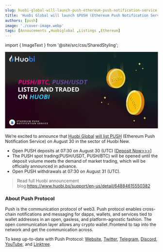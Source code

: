 ```yaml
---
slug: huobi-global-will-launch-push-ethereum-push-notification-service
title: 'Huobi Global will launch $PUSH (Ethereum Push Notification Service)'
authors: [push]
image: './cover-image.webp'
tags: [Annoucements ,Huobiglobal ,Listings ,Ethereum]
---
```

import { ImageText } from '@site/src/css/SharedStyling';

![Cover Image of Huobi Global will launch $PUSH (Ethereum Push Notification Service)](./cover-image.webp)

We’re excited to announce that [Huobi Global](https://medium.com/u/65d3e2271234?source=post_page-----b2369e4b939d--------------------------------) [will list PUSH](https://twitter.com/HuobiGlobal/status/1432216764557901826) (Ethereum Push Notification Service) on August 30 in the sector of Huobi New.

<!--truncate-->

- Open PUSH deposits at 07:30 on August 30 (UTC) [[Deposit Now>>>](https://www.huobi.com/en-us/finance-beta/deposit/push/)]
- The PUSH spot trading(PUSH/USDT, PUSH/BTC) will be opened until the deposit volume meets the demand of market trading, which will be officially announced in advance.
- Open PUSH withdrawals at 07:30 on August 31 (UTC).

<blockquote>Read full Huobi announcement blog:<a href='https://www.huobi.bs/support/en-us/detail/64884615550382'>https://www.huobi.bs/support/en-us/detail/64884615550382</a></blockquote>

### About Push Protocol

Push is the communication protocol of web3. Push protocol enables cross-chain notifications and messaging for dapps, wallets, and services tied to wallet addresses in an open, gasless, and platform-agnostic fashion. The open communication layer allows any crypto wallet /frontend to tap into the network and get the communication across.

To keep up-to-date with Push Protocol: [Website](https://push.org/), [Twitter](https://twitter.com/pushprotocol), [Telegram](https://t.me/epnsproject), [Discord](https://discord.gg/pushprotocol), [YouTube](https://www.youtube.com/c/EthereumPushNotificationService), and [Linktree](https://linktr.ee/pushprotocol).